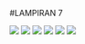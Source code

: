 #LAMPIRAN 7

![](images/lampiran7-1.png)
![](images/lampiran7-2.png)
![](images/lampiran7-3.png)
![](images/lampiran7-4.png)
![](images/lampiran7-5.png)
![](images/lampiran7-6.png)
